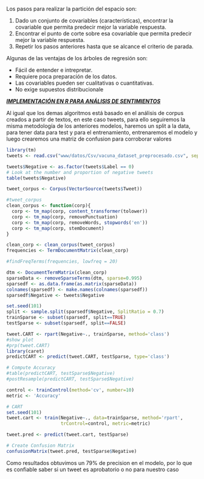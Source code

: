 Los pasos para realizar la partición del espacio son:

1. Dado un conjunto de covariables (características), encontrar la covariable que permita predecir mejor la variable respuesta.
2. Encontrar el punto de corte sobre esa covariable que permita predecir mejor la variable respuesta.
3. Repetir los pasos anteriores hasta que se alcance el criterio de parada.

Algunas de las ventajas de los árboles de regresión son:

* Fácil de entender e intrepretar.
* Requiere poca preparación de los datos.
* Las covariables pueden ser cualitativas o cuantitativas.
* No exige supuestos distribucionale

<i><b><u> IMPLEMENTACIÓN EN R PARA ANÁLISIS DE SENTIMIENTOS</b></u></i>

Al igual que los demas algoritmos está basado en el análisis de corpus creados a partir de textos, en este caso tweets, para ello seguiremos la misma metodología de los anteriores modelos, haremos un split a la data, para tener data para test y para el entrenamiento, entrenaremos el modelo y luego crearemos una matriz de confusion para corroborar valores

```r
library(tm)
tweets <- read.csv("www/datos/Csv/vacuna_dataset_preprocesado.csv", sep=",")

tweets$Negative <- as.factor(tweets$Label == 0)
# Look at the number and proportion of negative tweets
table(tweets$Negative)

tweet_corpus <- Corpus(VectorSource(tweets$Tweet))

#tweet_corpus
clean_corpus <- function(corp){
  corp <- tm_map(corp, content_transformer(tolower))
  corp <- tm_map(corp, removePunctuation)
  corp <- tm_map(corp, removeWords, stopwords('en'))
  corp <- tm_map(corp, stemDocument)
}

clean_corp <- clean_corpus(tweet_corpus)
frequencies <- TermDocumentMatrix(clean_corp)

#findFreqTerms(frequencies, lowfreq = 20)

dtm <- DocumentTermMatrix(clean_corp)
sparseData <- removeSparseTerms(dtm, sparse=0.995)
sparsedf <- as.data.frame(as.matrix(sparseData))
colnames(sparsedf) <- make.names(colnames(sparsedf))
sparsedf$Negative <- tweets$Negative

set.seed(101)
split <- sample.split(sparsedf$Negative, SplitRatio = 0.7)
trainSparse <- subset(sparsedf, split==TRUE)
testSparse <- subset(sparsedf, split==FALSE)

tweet.CART <- rpart(Negative~., trainSparse, method='class')
#show plot
#prp(tweet.CART)
library(caret)
predictCART <- predict(tweet.CART, testSparse, type='class')

# Compute Accuracy
#table(predictCART, testSparse$Negative)
#postResample(predictCART, testSparse$Negative)

control <- trainControl(method='cv', number=10)
metric <- 'Accuracy'

# CART
set.seed(101)
tweet.cart <- train(Negative~., data=trainSparse, method='rpart',
                    trControl=control, metric=metric)

tweet.pred <- predict(tweet.cart, testSparse)

# Create Confusion Matrix
confusionMatrix(tweet.pred, testSparse$Negative)
```
Como resultados obtuvimos un 79% de precision en el modelo, por lo que es confiable saber si un tweet es aprobatorio o no para nuestro caso
